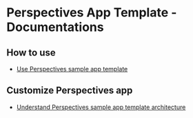 # Perspectives App Template - Documentations

## How to use
* [Use Perspectives sample app template](perspectives.md)

## Customize Perspectives app
* [Understand Perspectives sample app template architecture](perspectives-architecture.md)


